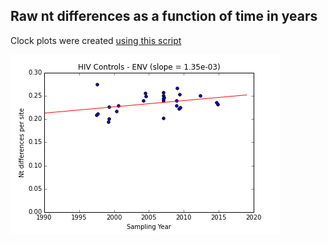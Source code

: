 ## Raw nt differences as a function of time in years

Clock plots were created [using this script](Scripts/Python_scripts/NtDiff_Dates_RokaControls.ipynb)

![](Env_clockplot_H0725135_OUT.png)
